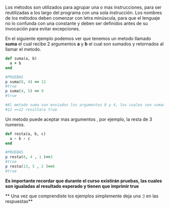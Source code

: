 Los métodos son utilizados para agrupar una o mas instrucciones, para ser reutilizadas a los largo del programa con una sola instrucción.
Los nombres de los métodos deben comenzar con letra minúscula, para que el lenguaje no lo confunda con una constante y deben ser definidos antes de su invocación para evitar excepciones.

En el siguiente ejemplo podemos ver que tenemos un metodo llamado **suma** el cual recibe 2 argumentos __a__ y __b__ el cual son sumados y retornados al llamar el metodo.

```Ruby
def suma(a, b)
  a + b
end

#PRUEBAS
p suma(8, 4) == 12
#true
p suma(4, 5) == 9
#true

#Al metodo suma son enviados los argumentos 8 y 4, los cuales son sumados y retornados
#12 ==12 resultara true
```
Un metodo puede aceptar mas argumentos , por ejemplo, la resta de 3 numeros.

```Ruby
def resta(a, b, c)
  a - b - c
end

#PRUEBAS
p resta(8, 4 , 1 )==3
#true
p resta(13, 5 , 2 )==6
#true

```
__Es importante recordar que durante el curso existirán pruebas, las cuales son igualadas al resultado esperado y tienen que imprimir  true__

** Una vez que comprendiste los ejemplos simplemente deja una :) en las respuestas**

